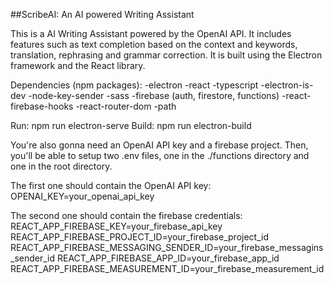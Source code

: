 ##ScribeAI: An AI powered Writing Assistant

This is a AI Writing Assistant powered by the OpenAI API. It includes features such as text completion based on the context and keywords, translation, rephrasing and grammar correction. It is built using the Electron framework and the React library.

Dependencies (npm packages):
-electron
-react
-typescript
-electron-is-dev
-node-key-sender
-sass
-firebase (auth, firestore, functions)
-react-firebase-hooks
-react-router-dom
-path

Run: npm run electron-serve
Build: npm run electron-build

You're also gonna need an OpenAI API key and a firebase project.
Then, you'll be able to setup two .env files, one in the ./functions directory and one in the root directory.

The first one should contain the OpenAI API key: 
  OPENAI_KEY=your_openai_api_key

The second one should contain the firebase credentials: 
  REACT_APP_FIREBASE_KEY=your_firebase_api_key
  REACT_APP_FIREBASE_PROJECT_ID=your_firebase_project_id
  REACT_APP_FIREBASE_MESSAGING_SENDER_ID=your_firebase_messagins_sender_id
  REACT_APP_FIREBASE_APP_ID=your_firebase_app_id
  REACT_APP_FIREBASE_MEASUREMENT_ID=your_firebase_measurement_id